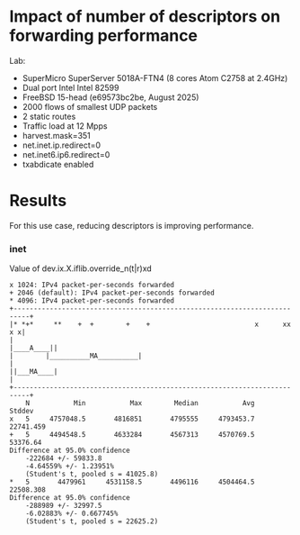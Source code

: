 # Impact of number of descriptors on forwarding performance
Lab:
  - SuperMicro SuperServer 5018A-FTN4 (8 cores Atom C2758 at 2.4GHz)
  - Dual port Intel Intel 82599
  - FreeBSD 15-head (e69573bc2be, August 2025)
  - 2000 flows of smallest UDP packets
  - 2 static routes
  - Traffic load at 12 Mpps
  - harvest.mask=351
  - net.inet.ip.redirect=0
  - net.inet6.ip6.redirect=0
  - txabdicate enabled

# Results

For this use case, reducing descriptors is improving performance.

### inet

Value of dev.ix.X.iflib.override_n(t|r)xd
```
x 1024: IPv4 packet-per-seconds forwarded
+ 2046 (default): IPv4 packet-per-seconds forwarded
* 4096: IPv4 packet-per-seconds forwarded
+--------------------------------------------------------------------------+
|* *+*     **    +  +        +    +                          x      xx  x x|
|                                                               |____A____||
|        |__________MA__________|                                          |
||___MA____|                                                               |
+--------------------------------------------------------------------------+
    N           Min           Max        Median           Avg        Stddev
x   5     4757048.5       4816851       4795555     4793453.7     22741.459
+   5     4494548.5       4633284       4567313     4570769.5      53376.64
Difference at 95.0% confidence
	-222684 +/- 59833.8
	-4.64559% +/- 1.23951%
	(Student's t, pooled s = 41025.8)
*   5       4479961     4531158.5       4496116     4504464.5     22508.308
Difference at 95.0% confidence
	-288989 +/- 32997.5
	-6.02883% +/- 0.667745%
	(Student's t, pooled s = 22625.2)
```
